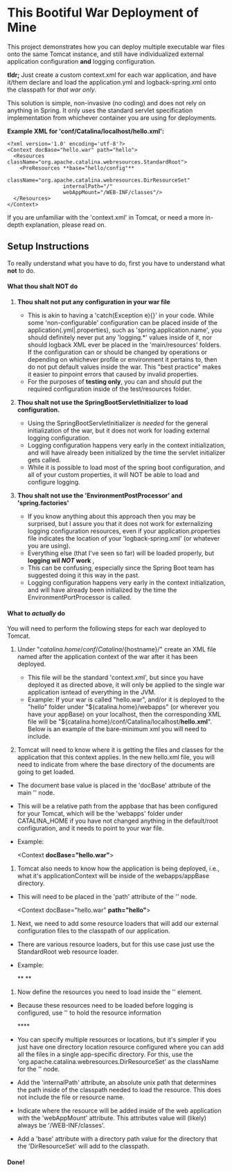 # This Bootiful War Deployment of Mine
This project demonstrates how you can deploy multiple executable war files onto the same 
Tomcat instance, and still have individualized external application configuration 
**and** logging configuration.

**tldr;** Just create a custom context.xml for each war application, and have it/them declare and load the 
application.yml and logback-spring.xml onto the classpath for _that war only_.
 
This solution is simple, non-invasive (no coding) and does not rely on anything in Spring. 
It only uses the standard servlet specification implementation from whichever container you are 
using for deployments. 

**Example XML for 'conf/Catalina/localhost/hello.xml':**

    <?xml version='1.0' encoding='utf-8'?>
    <Context docBase="hello.war" path="hello">
      <Resources className="org.apache.catalina.webresources.StandardRoot">
        <PreResources **base="hello/config"**
                      className="org.apache.catalina.webresources.DirResourceSet"
                      internalPath="/"
                      webAppMount="/WEB-INF/classes"/>
      </Resources>
    </Context>
    
If you are unfamiliar with the 'context.xml' in Tomcat, or need a more in-depth explanation, please read on.

## Setup Instructions

To really understand what you have to do, first you have to understand what __not__ to do.

#### What thou shalt NOT do

1. **Thou shalt not put any configuration in your war file**
 
    - This is akin to having a 'catch(Exception e){}' in your code. While some 'non-configurable' configuration can be 
    placed inside of the application(.yml|.properties), such as 'spring.application.name', you should definitely never 
    put any 'logging.*' values inside of it, nor should logback XML ever be placed in the 'main/resources' folders. 
    If the configuration can or should be changed by operations or depending on whichever profile or environment it 
    pertains to, then do not put default values inside the war. This "best practice" makes it easier to pinpoint errors
    that caused by invalid properties.  
    - For the purposes of **testing only**, you can and should put the required configuration inside of the 
    test/resources folder.
    
1.  **Thou shalt not use the SpringBootServletInitializer to load configuration.** 

    - Using the SpringBootServletInitializer _is needed_ for the general initialization 
    of the war, but it does not work for loading external logging configuration.
    - Logging configuration happens very early in the context initialization, and will have already been 
    initialized by the time the servlet initializer gets called.
    - While it is possible to load most of the spring boot configuration, and all of your 
    custom properties, it will NOT be able to load and configure logging. 
    
1.  **Thou shalt not use the 'EnvironmentPostProcessor' and 'spring.factories'**

    - If you know anything about this approach then you may be surprised, but I assure you that it does not work 
    for externalizing logging configuration resources, even if your application.properties file indicates the location
    of your 'logback-spring.xml' (or whatever you are using). 
    - Everything else (that I've seen so far) will be loaded properly, but **logging wil _NOT_ work** ,
    - This can be confusing, especially since the Spring Boot team has suggested doing it this way in the past.
    - Logging configuration happens very early in the context initialization, and will have 
    already been initialized by the time the EnvironmentPortProcessor is called.      

#### What to _actually_ do 

You will need to perform the following steps for each war deployed to Tomcat.

1. Under "${catalina.home}/conf/Catalina/${hostname}/" create an XML file named after the application context
   of the war after it has been deployed. 
   - This file will be the standard 'context.xml', but since you have deployed it as directed above, it will only be applied
   to the single war application isntead of everything in the JVM.
   - Example: If your war is called "hello.war", and/or it is deployed to the "hello" folder under 
      "${catalina.home}/webapps" (or wherever you have your appBase) on your localhost, then the corresponding XML 
      file will be "${catalina.home}/conf/Catalina/localhost/**hello.xml**". Below is an example of the bare-minimum 
      xml you will need to include.
      
    <?xml version='1.0' encoding='utf-8'?>
    <Context>
    </Context>

1. Tomcat will need to know where it is getting the files and classes for the application that this context applies. In 
the new hello.xml file, you will need to indicate from where the base directory of the documents are going to get loaded. 
  - The document base value is placed in the 'docBase' attribute of the main '<Context>' node.
  - This will be a relative path from the appbase that has been configured for your Tomcat, which will be the 
  'webapps' folder under CATALINA_HOME if you have not changed anything in the default/root configuration, and it 
  needs to point to your war file.  
  - Example:

    <?xml version='1.0' encoding='utf-8'?>
    <Context **docBase="hello.war"**>
    </Context>

1. Tomcat also needs to know how the application is being deployed, i.e., what it's applicationContext will be inside 
of the webapps/appBase directory.
  - This will need to be placed in the 'path' attribute of the '<Context>' node.

    <?xml version='1.0' encoding='utf-8'?>
    <Context docBase="hello.war" **path="hello"**>      
    </Context>
 
1. Next, we need to add some resource loaders that will add our external configuration files to the classpath of our 
application.
  - There are various resource loaders, but for this use case just use the StandardRoot web resource loader.
  - Example:
   
    <?xml version='1.0' encoding='utf-8'?>
    <Context docBase="hello.war" path="hello">
      **<Resources className="org.apache.catalina.webresources.StandardRoot">
      </Resources>**
    </Context>

1. Now define the resources you need to load inside the '<Resources>' element.
  - Because these resources need to be loaded before logging is configured, use '<PreResources>' to hold the resource 
  information

    <?xml version='1.0' encoding='utf-8'?>
    <Context docBase="hello.war" path="hello">
      <Resources className="org.apache.catalina.webresources.StandardRoot">
        **<PreResources/>**
      </Resources>
    </Context>
         
  - You can specify multiple resources or locations, but it's simpler if you just have one directory location 
  resource configured where you can add all the files in a single app-specific directory. For this, use the
  'org.apache.catalina.webresources.DirResourceSet' as the className for the '<PreResources>' node.
  
    <?xml version='1.0' encoding='utf-8'?>
    <Context docBase="hello.war" path="hello">
      <Resources className="org.apache.catalina.webresources.StandardRoot">
        <PreResources **className="org.apache.catalina.webresources.DirResourceSet"**/>
      </Resources>
    </Context>
    
  - Add the 'internalPath' attribute,  an absolute unix path that determines the path inside of the classpath needed
   to load the resource. This does not include the file or resource name.

    <?xml version='1.0' encoding='utf-8'?>
    <Context docBase="hello.war" path="hello">
      <Resources className="org.apache.catalina.webresources.StandardRoot">
        <PreResources className="org.apache.catalina.webresources.DirResourceSet"
                      **internalPath="/"**>
      </Resources>
    </Context>
       
  - Indicate where the resource will be added inside of the web application with the 'webAppMount' attribute. This
  attributes value will (likely) always be '/WEB-INF/classes'.

    <?xml version='1.0' encoding='utf-8'?>
    <Context docBase="hello.war" path="hello">
      <Resources className="org.apache.catalina.webresources.StandardRoot">
        <PreResources className="org.apache.catalina.webresources.DirResourceSet"
                      internalPath="/"
                      **webAppMount="/WEB-INF/classes"**/>
      </Resources>
    </Context>
      
  - Add a 'base' attribute with a directory path value for the directory that the 'DirResourceSet' will add to 
  the classpath.
  
    <?xml version='1.0' encoding='utf-8'?>
    <Context docBase="hello.war" path="hello">
      <Resources className="org.apache.catalina.webresources.StandardRoot">
        <PreResources **base="hello/config"**
                      className="org.apache.catalina.webresources.DirResourceSet"
                      internalPath="/"
                      webAppMount="/WEB-INF/classes"/>
      </Resources>
    </Context>
      

#### Done!


